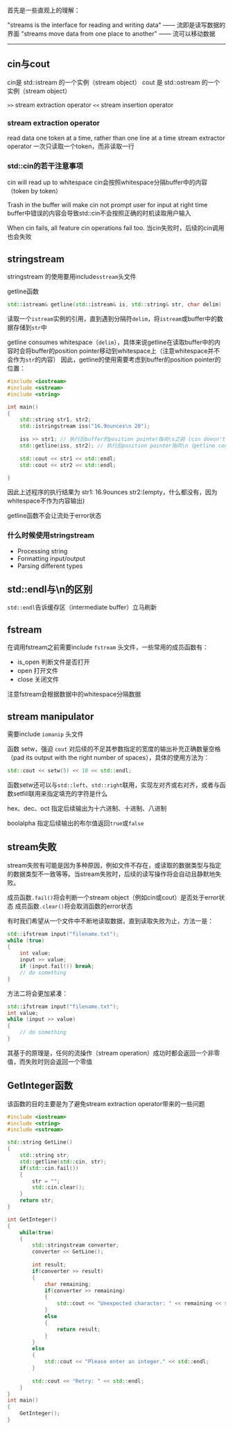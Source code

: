 首先是一些直观上的理解：

"streams is the interface for reading and writing data" —— 流即是读写数据的界面
"streams move data from one place to another" —— 流可以移动数据

---
## cin与cout

cin是 std::istream 的一个实例（stream object）
cout 是 std::ostream 的一个实例（stream object）

```>>``` stream extraction operator
```<<``` stream insertion operator

### stream extraction operator

read data one token at a time, rather than one line at a time 
stream extractor operator 一次只读取一个token，而非读取一行
### std::cin的若干注意事项

cin will read up to whitespace
cin会按照whitespace分隔buffer中的内容（token by token）

Trash in the buffer will make cin not prompt user for input at right time
buffer中错误的内容会导致std::cin不会按照正确的时机读取用户输入

When cin fails, all feature cin operations fail too.
当cin失败时，后续的cin调用也会失败
## stringstream

stringstream 的使用要用include```sstream```头文件

getline函数

```c++
std::istream& getline(std::istream& is, std::string& str, char delim)
```

读取一个```istream```实例的引用，直到遇到分隔符```delim```，将```istream```或buffer中的数据存储到```str```中

getline consumes whitespace（```delim```），具体来说getline在读取buffer中的内容时会将buffer的position pointer移动到whitespace上（注意whitespace并不会作为```str```的内容）
因此，getline的使用需要考虑到buffer的position pointer的位置：

```c++
#include <iostream>
#include <sstream>
#include <string>

int main()
{
    std::string str1, str2;
    std::istringstream iss("16.9ounces\n 20");
    
    iss >> str1; // 执行后buffer的position pointer指向\n之前 (cin doesn't consume whitespace)
    std::getline(iss, str2); // 执行后position pointer指向\n（getline consumes whitespace）
    
    std::cout << str1 << std::endl;
    std::cout << str2 << std::endl;
    
}
```

因此上述程序的执行结果为
str1: 16.9ounces
str2:(empty，什么都没有，因为whitespace不作为内容输出)

getline函数不会让流处于error状态
### 什么时候使用stringstream

- Processing string
- Formatting input/output
- Parsing different types

## std::endl与\n的区别

```std::endl```告诉缓存区（intermediate buffer）立马刷新

## fstream

在调用fstream之前需要include ```fstream``` 头文件，一些常用的成员函数有：
- is_open 判断文件是否打开
- open 打开文件
- close 关闭文件

注意fstream会根据数据中的whitespace分隔数据

## stream manipulator

需要include ```iomanip``` 头文件

函数 setw，强迫 ```cout``` 对后续的不足其参数指定的宽度的输出补充正确数量空格（pad its output with the right number of spaces），具体的使用方法为：
```c++
std::cout << setw(5) << 10 << std::endl;
```
函数setw还可以与```std::left```、```std::right```联用，实现左对齐或右对齐，或者与函数setfill联用来指定填充的字符是什么

hex、dec、oct 指定后续输出为十六进制、十进制、八进制

boolalpha 指定后续输出的布尔值返回```true```或```false```

## stream失败

stream失败有可能是因为多种原因，例如文件不存在，或读取的数据类型与指定的数据类型不一致等等。当stream失败时，后续的读写操作将会自动且静默地失败。

成员函数```.fail()```将会判断一个stream object（例如cin或cout）是否处于error状态
成员函数```.clear()```将会取消函数的error状态

有时我们希望从一个文件中不断地读取数据，直到读取失败为止，方法一是：

```c++
std::ifstream input("filename.txt");
while (true)
{
	int value;
	input >> value;
	if (input.fail()) break;
	// do something
}
```

方法二将会更加紧凑：

```c++
std::ifstream input("filename.txt");
int value;
while (input >> value)
{
	// do something
}
```

其基于的原理是，任何的流操作（stream operation）成功时都会返回一个非零值，而失败时则会返回一个零值

## GetInteger函数

该函数的目的主要是为了避免stream extraction operator带来的一些问题

```c++
#include <iostream>
#include <string>
#include <sstream>

std::string GetLine()
{
    std::string str;
    std::getline(std::cin, str);
    if(std::cin.fail())
    {
	    str = "";
	    std::cin.clear();
    }
    return str;
}

int GetInteger()
{
    while(true)
    {
        std::stringstream converter;
        converter << GetLine();
        
        int result;
        if(converter >> result)
        {
            char remaining;
            if(converter >> remaining)
            {
                std::cout << "Unexpected character: " << remaining << std::endl;
            }
            else
            {
                return result;
            }
        }
        else
        {
            std::cout << "Please enter an integer." << std::endl;
        }
        
        std::cout << "Retry: " << std::endl;
    }
}
int main()
{
    GetInteger();
}

```